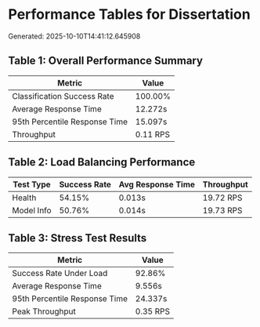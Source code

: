 # Performance Tables for Dissertation

Generated: 2025-10-10T14:41:12.645908

## Table 1: Overall Performance Summary

| Metric | Value |
|--------|-------|
| Classification Success Rate | 100.00% |
| Average Response Time | 12.272s |
| 95th Percentile Response Time | 15.097s |
| Throughput | 0.11 RPS |

## Table 2: Load Balancing Performance

| Test Type | Success Rate | Avg Response Time | Throughput |
|-----------|--------------|------------------|------------|
| Health | 54.15% | 0.013s | 19.72 RPS |
| Model Info | 50.76% | 0.014s | 19.73 RPS |

## Table 3: Stress Test Results

| Metric | Value |
|--------|-------|
| Success Rate Under Load | 92.86% |
| Average Response Time | 9.556s |
| 95th Percentile Response Time | 24.337s |
| Peak Throughput | 0.35 RPS |
